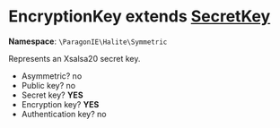 # EncryptionKey extends [SecretKey](SecretKey.md)

**Namespace**: `\ParagonIE\Halite\Symmetric`

Represents an Xsalsa20 secret key.

* Asymmetric? no
* Public key? no
* Secret key? **YES**
* Encryption key? **YES**
* Authentication key? no
